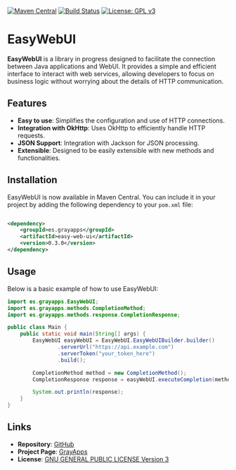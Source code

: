 [![Maven Central](https://img.shields.io/maven-central/v/es.grayapps/easy-web-ui.svg)](https://search.maven.org/artifact/es.grayapps/easy-web-ui)
[![Build Status](https://github.com/gray-apps/easy-web-ui/actions/workflows/build.yml/badge.svg)](https://github.com/gray-apps/easy-web-ui/actions)
[![License: GPL v3](https://img.shields.io/badge/License-GPLv3-blue.svg)](https://www.gnu.org/licenses/gpl-3.0.html)

# EasyWebUI

**EasyWebUI** is a library in progress designed to facilitate the connection between Java applications and WebUI. It
provides a simple and efficient interface to interact with web services, allowing developers to focus on business logic
without worrying about the details of HTTP communication.

## Features

- **Easy to use**: Simplifies the configuration and use of HTTP connections.
- **Integration with OkHttp**: Uses OkHttp to efficiently handle HTTP requests.
- **JSON Support**: Integration with Jackson for JSON processing.
- **Extensible**: Designed to be easily extensible with new methods and functionalities.

## Installation

EasyWebUI is now available in Maven Central. You can include it in your project by adding the following dependency to
your `pom.xml` file:

```xml

<dependency>
    <groupId>es.grayapps</groupId>
    <artifactId>easy-web-ui</artifactId>
    <version>0.3.0</version>
</dependency>
```

## Usage

Below is a basic example of how to use EasyWebUI:

```java
import es.grayapps.EasyWebUI;
import es.grayapps.methods.CompletionMethod;
import es.grayapps.methods.response.CompletionResponse;

public class Main {
    public static void main(String[] args) {
        EasyWebUI easyWebUI = EasyWebUI.EasyWebUIBuilder.builder()
                .serverUrl("https://api.example.com")
                .serverToken("your_token_here")
                .build();

        CompletionMethod method = new CompletionMethod();
        CompletionResponse response = easyWebUI.executeCompletion(method);

        System.out.println(response);
    }
}
```

## Links

- **Repository**: [GitHub](https://github.com/gray-apps/easy-web-ui)
- **Project Page**: [GrayApps](https://grayapps.es)
- **License**: [GNU GENERAL PUBLIC LICENSE Version 3](https://www.gnu.org/licenses/gpl-3.0.html)

```